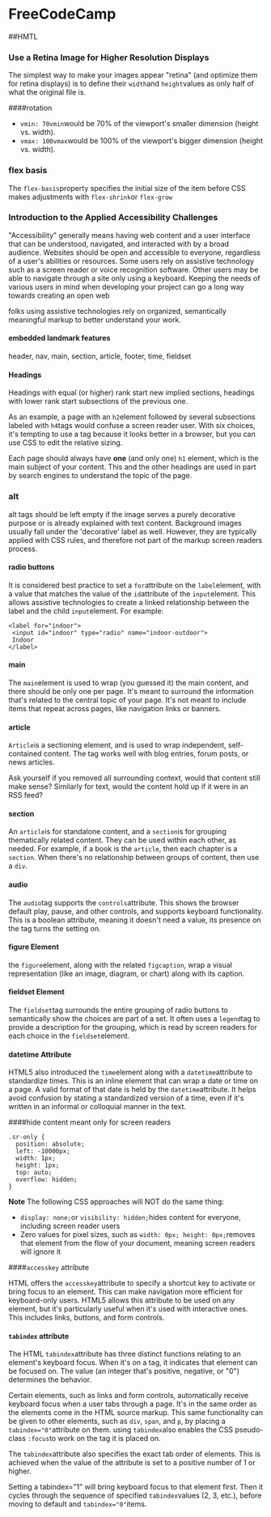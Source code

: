 # FreeCodeCamp

##HMTL



### Use a Retina Image for Higher Resolution Displays

The simplest way to make your images appear "retina" (and optimize them for retina displays) is to define their `width`and `height`values as only half of what the original file is.

####rotation

- `vmin: 70vmin`would be 70% of the viewport's smaller dimension (height vs. width).
- `vmax: 100vmax`would be 100% of the viewport's bigger dimension (height vs. width).



### flex basis

The `flex-basis`property specifies the initial size of the item before CSS makes adjustments with `flex-shrink`or `flex-grow`



### Introduction to the Applied Accessibility Challenges

"Accessibility" generally means having web content and a user interface that can be understood, navigated, and interacted with by a broad audience. Websites should be open and accessible to everyone, regardless of a user's abilities or resources. Some users rely on assistive technology such as a screen reader or voice recognition software. Other users may be able to navigate through a site only using a keyboard. Keeping the needs of various users in mind when developing your project can go a long way towards creating an open web

folks using assistive technologies rely on organized, semantically meaningful markup to better understand your work.



#### embedded landmark features 

header, nav, main, section, article, footer, time, fieldset

#### Headings

Headings with equal (or higher) rank start new implied sections, headings with lower rank start subsections of the previous one.

As an example, a page with an `h2`element followed by several subsections labeled with `h4`tags would confuse a screen reader user. With six choices, it's tempting to use a tag because it looks better in a browser, but you can use CSS to edit the relative sizing.

Each page should always have **one** (and only one)  `h1` element, which is the main subject of your content. This and the other headings are used in part by search engines to understand the topic of the page.

### alt

alt tags should be left empty if the image serves a purely decorative purpose or is already explained with text content. Background images usually fall under the 'decorative' label as well. However, they are typically applied with CSS rules, and therefore not part of the markup screen readers process.

#### radio buttons

It is considered best practice to set a `for`attribute on the `label`element, with a value that matches the value of the `id`attribute of the `input`element. This allows assistive technologies to create a linked relationship between the label and the child `input`element. For example:

``` 
<label for="indoor"> 
 <input id="indoor" type="radio" name="indoor-outdoor">
 Indoor 
</label>
```

#### main

The `main`element is used to wrap (you guessed it) the main content, and there should be only one per page. It's meant to surround the information that's related to the central topic of your page. It's not meant to include items that repeat across pages, like navigation links or banners.

#### article

`Article`is a sectioning element, and is used to wrap independent, self-contained content. The tag works well with blog entries, forum posts, or news articles.

Ask yourself if you removed all surrounding context, would that content still make sense? Similarly for text, would the content hold up if it were in an RSS feed?

#### section

An `article`is for standalone content, and a `section`is for grouping thematically related content. They can be used within each other, as needed. For example, if a book is the `article`, then each chapter is a `section`. When there's no relationship between groups of content, then use a `div`.

#### audio

The `audio`tag supports the `controls`attribute. This shows the browser default play, pause, and other controls, and supports keyboard functionality. This is a boolean attribute, meaning it doesn't need a value, its presence on the tag turns the setting on.

#### figure Element

the `figure`element, along with the related `figcaption`, wrap a visual representation (like an image, diagram, or chart) along with its caption. 

#### fieldset Element 

The `fieldset`tag surrounds the entire grouping of radio buttons to semantically show the choices are part of a set. It often uses a `legend`tag to provide a description for the grouping, which is read by screen readers for each choice in the `fieldset`element.

#### datetime Attribute

HTML5 also introduced the `time`element along with a `datetime`attribute to standardize times. This is an inline element that can wrap a date or time on a page. A valid format of that date is held by the `datetime`attribute. It helps avoid confusion by stating a standardized version of a time, even if it's written in an informal or colloquial manner in the text.


####hide content meant only for screen readers
```
.sr-only {
  position: absolute;
  left: -10000px;
  width: 1px;
  height: 1px;
  top: auto;
  overflow: hidden;
}
```

**Note**
The following CSS approaches will NOT do the same thing:

- `display: none;`or `visibility: hidden;`hides content for everyone, including screen reader users
- Zero values for pixel sizes, such as `width: 0px; height: 0px;`removes that element from the flow of your document, meaning screen readers will ignore it

####`accesskey` attribute

HTML offers the `accesskey`attribute to specify a shortcut key to activate or bring focus to an element. This can make navigation more efficient for keyboard-only users. HTML5 allows this attribute to be used on any element, but it's particularly useful when it's used with interactive ones. This includes links, buttons, and form controls.

#### `tabindex` attribute

The HTML `tabindex`attribute has three distinct functions relating to an element's keyboard focus. When it's on a tag, it indicates that element can be focused on. The value (an integer that's positive, negative, or "0") determines the behavior.

Certain elements, such as links and form controls, automatically receive keyboard focus when a user tabs through a page. It's in the same order as the elements come in the HTML source markup. This same functionality can be given to other elements, such as `div`, `span`, and `p`, by placing a `tabindex="0"`attribute on them. using `tabindex`also enables the CSS pseudo-class `:focus`to work on the tag it is placed on.

The `tabindex`attribute also specifies the exact tab order of elements. This is achieved when the value of the attribute is set to a positive number of 1 or higher.

Setting a tabindex="1" will bring keyboard focus to that element first. Then it cycles through the sequence of specified `tabindex`values (2, 3, etc.), before moving to default and `tabindex="0"`items.